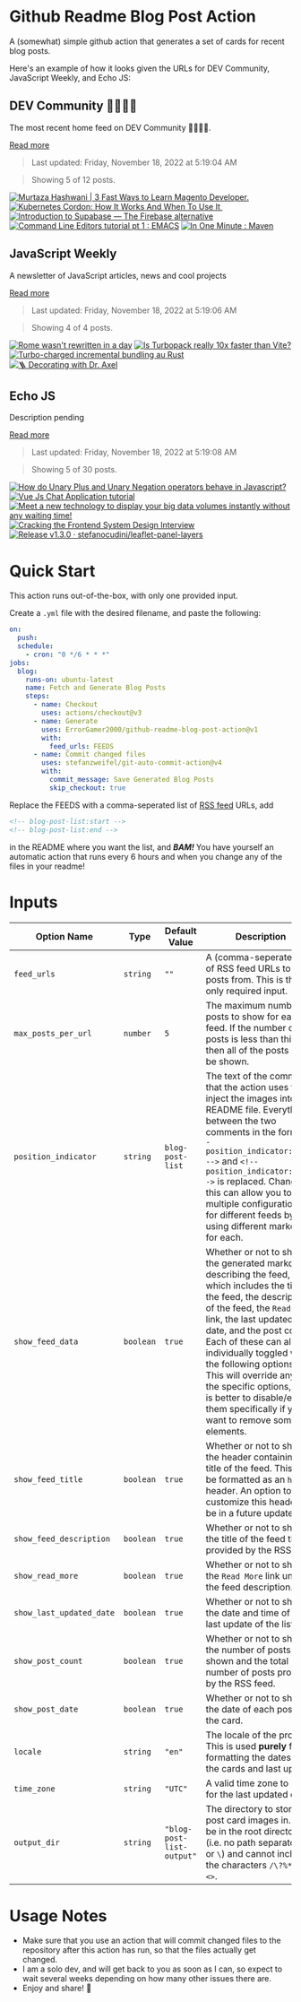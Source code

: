 # Github Readme Blog Post Action

A (somewhat) simple github action that generates a set of cards for recent blog posts.

Here's an example of how it looks given the URLs for DEV Community, JavaScript Weekly, and Echo JS:

<!-- post-list:start -->
## DEV Community 👩‍💻👨‍💻

The most recent home feed on DEV Community 👩‍💻👨‍💻.

[Read more](https://dev.to)
> Last updated: Friday, November 18, 2022 at 5:19:04 AM

> Showing 5 of 12 posts.

[![Murtaza Hashwani | 3 Fast Ways to Learn Magento Developer.](https://raw.githubusercontent.com/ErrorGamer2000/github-readme-blog-post-action/main/generated_files/DEV_Community_👩‍💻👨‍💻/Murtaza_Hashwani___3_Fast_Ways_to_Learn_Magento_Developer..svg)](https://dev.to/murtazahashwani/murtaza-hashwani-3-fast-ways-to-learn-magento-developer-4od4)
[![Kubernetes Cordon: How It Works And When To Use It ](https://raw.githubusercontent.com/ErrorGamer2000/github-readme-blog-post-action/main/generated_files/DEV_Community_👩‍💻👨‍💻/Kubernetes_Cordon__How_It_Works_And_When_To_Use_It_.svg)](https://dev.to/castai/kubernetes-cordon-how-it-works-and-when-to-use-it-pp5)
[![Introduction to Supabase — The Firebase alternative](https://raw.githubusercontent.com/ErrorGamer2000/github-readme-blog-post-action/main/generated_files/DEV_Community_👩‍💻👨‍💻/Introduction_to_Supabase_—_The_Firebase_alternative.svg)](https://dev.to/shreyvijayvargiya/introduction-to-supabase-the-firebase-alternative-46fg)
[![Command Line Editors tutorial pt 1 : EMACS](https://raw.githubusercontent.com/ErrorGamer2000/github-readme-blog-post-action/main/generated_files/DEV_Community_👩‍💻👨‍💻/Command_Line_Editors_tutorial_pt_1___EMACS.svg)](https://dev.to/sarahokolo/command-line-editors-tutorial-pt-1-emacs-40mk)
[![In One Minute : Maven](https://raw.githubusercontent.com/ErrorGamer2000/github-readme-blog-post-action/main/generated_files/DEV_Community_👩‍💻👨‍💻/In_One_Minute___Maven.svg)](https://dev.to/rakeshkr2/in-one-minute-maven-45o)


## JavaScript Weekly

A newsletter of JavaScript articles, news and cool projects

[Read more](https://javascriptweekly.com/)
> Last updated: Friday, November 18, 2022 at 5:19:06 AM

> Showing 4 of 4 posts.

[![Rome wasn't rewritten in a day](https://raw.githubusercontent.com/ErrorGamer2000/github-readme-blog-post-action/main/generated_files/JavaScript_Weekly/Rome_wasn't_rewritten_in_a_day.svg)](https://javascriptweekly.com/issues/614)
[![Is Turbopack really 10x faster than Vite?](https://raw.githubusercontent.com/ErrorGamer2000/github-readme-blog-post-action/main/generated_files/JavaScript_Weekly/Is_Turbopack_really_10x_faster_than_Vite_.svg)](https://javascriptweekly.com/issues/613)
[![Turbo-charged incremental bundling au Rust](https://raw.githubusercontent.com/ErrorGamer2000/github-readme-blog-post-action/main/generated_files/JavaScript_Weekly/Turbo-charged_incremental_bundling_au_Rust.svg)](https://javascriptweekly.com/issues/612)
[![🪜 Decorating with Dr. Axel](https://raw.githubusercontent.com/ErrorGamer2000/github-readme-blog-post-action/main/generated_files/JavaScript_Weekly/🪜_Decorating_with_Dr._Axel.svg)](https://javascriptweekly.com/issues/611)


## Echo JS

Description pending

[Read more](
http://www.echojs.com
)
> Last updated: Friday, November 18, 2022 at 5:19:08 AM

> Showing 5 of 30 posts.

[![How do Unary Plus and Unary Negation operators behave in Javascript?](https://raw.githubusercontent.com/ErrorGamer2000/github-readme-blog-post-action/main/generated_files/_Echo_JS_/How_do_Unary_Plus_and_Unary_Negation_operators_behave_in_Javascript_.svg)](
https://www.frontendroom.com/blog/how-do-unary-plus-and-unary-minus-operators-behave-in-javascript
)
[![Vue Js Chat Application tutorial](https://raw.githubusercontent.com/ErrorGamer2000/github-readme-blog-post-action/main/generated_files/_Echo_JS_/Vue_Js_Chat_Application_tutorial.svg)](https://dev.to/alakkadshaw/vue-js-chat-application-tutorial-4ena)
[![Meet a new technology to display your big data volumes instantly without any waiting time!](https://raw.githubusercontent.com/ErrorGamer2000/github-readme-blog-post-action/main/generated_files/_Echo_JS_/Meet_a_new_technology_to_display_your_big_data_volumes_instantly_without_any_waiting_time!.svg)](https://dev.to/juliianikitina/meet-a-new-technology-to-display-your-big-data-volumes-instantly-without-any-waiting-time-242k)
[![Cracking the Frontend System Design Interview](https://raw.githubusercontent.com/ErrorGamer2000/github-readme-blog-post-action/main/generated_files/_Echo_JS_/Cracking_the_Frontend_System_Design_Interview.svg)](https://medhatdawoud.net/blog/cracking-frontend-system-design-interview)
[![Release v1.3.0 · stefanocudini/leaflet-panel-layers](https://raw.githubusercontent.com/ErrorGamer2000/github-readme-blog-post-action/main/generated_files/_Echo_JS_/Release_v1.3.0_·_stefanocudini_leaflet-panel-layers.svg)](/stefanocudini/leaflet-panel-layers/releases/tag/v1.3.0)


<!-- post-list:end -->

# Quick Start

This action runs out-of-the-box, with only one provided input.

Create a `.yml` file with the desired filename, and paste the following:

```yml
on:
  push:
  schedule:
    - cron: "0 */6 * * *"
jobs:
  blog:
    runs-on: ubuntu-latest
    name: Fetch and Generate Blog Posts
    steps:
      - name: Checkout
        uses: actions/checkout@v3
      - name: Generate
        uses: ErrorGamer2000/github-readme-blog-post-action@v1
        with:
          feed_urls: FEEDS
      - name: Commit changed files
        uses: stefanzweifel/git-auto-commit-action@v4
        with:
          commit_message: Save Generated Blog Posts
          skip_checkout: true
```

Replace the FEEDS with a comma-seperated list of [RSS feed](https://rss.com/blog/how-do-rss-feeds-work/) URLs, add

```md
<!-- blog-post-list:start -->
<!-- blog-post-list:end -->
```

in the README where you want the list, and **_BAM!_** You have yourself an automatic action that runs every 6 hours and when you change any of the files in your readme!

# Inputs

<table>
  <thead>
    <tr>
      <th>Option Name</th>
      <th>Type</th>
      <th>Default Value</th>
      <th>Description</th>
    </tr>
  </thead>
  <tbody>
    <tr>
      <td><code>feed_urls</code></td>
      <td><code>string</code></td>
      <td><code>""</code></td>
      <td>A (comma-seperated) list of RSS feed URLs to load posts from. This is the only required input.</td>
    </tr>
    <tr>
      <td><code>max_posts_per_url</code></td>
      <td><code>number</code></td>
      <td><code>5</code></td>
      <td>The maximum number of posts to show for each feed. If the number of posts is less than this, then all of the posts will be shown.</td>
    </tr>
    <tr>
      <td><code>position_indicator</code></td>
      <td><code>string</code></td>
      <td><code>blog-post-list</code></td>
      <td>The text of the comments that the action uses to inject the images into the README file. Everything between the two comments in the form <code>&lt;!-- position_indicator:start --&gt;</code> and <code>&lt;!-- position_indicator:end --&gt;</code> is replaced. Changing this can allow you to use multiple configurations for different feeds by using different markers for each.</td>
    </tr>
    <tr>
      <td><code>show_feed_data</code></td>
      <td><code>boolean</code></td>
      <td><code>true</code></td>
      <td>Whether or not to show the generated markdown describing the feed, which includes the title of the feed, the description of the feed, the <code>Read More</code> link, the last updated date, and the post count. Each of these can also be individually toggled with the following options. This will override any of the specific options, so it is better to disable/enable them specifically if you want to remove some elements.</td>
    </tr>
    <tr>
      <td><code>show_feed_title</code></td>
      <td><code>boolean</code></td>
      <td><code>true</code></td>
      <td>Whether or not to show the header containing the title of the feed. This will be formatted as an <code>h2</code> header. An option to customize this header will be in a future update.</td>
    </tr>
    <tr>
      <td><code>show_feed_description</code></td>
      <td><code>boolean</code></td>
      <td><code>true</code></td>
      <td>Whether or not to show the title of the feed that is provided by the RSS feed.</td>
    </tr>
    <tr>
      <td><code>show_read_more</code></td>
      <td><code>boolean</code></td>
      <td><code>true</code></td>
      <td>Whether or not to show the <code>Read More</code> link under the feed description.</td>
    </tr>
    <tr>
      <td><code>show_last_updated_date</code></td>
      <td><code>boolean</code></td>
      <td><code>true</code></td>
      <td>Whether or not to show the date and time of the last update of the list.</td>
    </tr>
    <tr>
      <td><code>show_post_count</code></td>
      <td><code>boolean</code></td>
      <td><code>true</code></td>
      <td>Whether or not to show the number of posts shown and the total number of posts provided by the RSS feed.</td>
    </tr>
    <tr>
      <td><code>show_post_date</code></td>
      <td><code>boolean</code></td>
      <td><code>true</code></td>
      <td>Whether or not to show the date of each post on the card.</td>
    </tr>
    <tr>
      <td><code>locale</code></td>
      <td><code>string</code></td>
      <td><code>"en"</code></td>
      <td>The locale of the project. This is used <strong>purely</strong> for formatting the dates of the cards and last update.</td>
    </tr>
    <tr>
      <td><code>time_zone</code></td>
      <td><code>string</code></td>
      <td><code>"UTC"</code></td>
      <td>A valid time zone to use for the last updated date.</td>
    </tr>
    <tr>
      <td><code>output_dir</code></td>
      <td><code>string</code></td>
      <td><code>"blog-post-list-output"</code></td>
      <td>The directory to store the post card images in. Must be in the root directory (i.e. no path separators <code>/</code> or <code>\</code>) and cannot include the characters <code>/\?%*:|"&lt;&gt;</code>.</td>
    </tr>
<!--
    <tr>
      <td><code></code></td>
      <td><cde></cde></td>
      <td><code></code></td>
      <td></td>
    </tr>
-->
  </tbody>
</table>

# Usage Notes

- Make sure that you use an action that will commit changed files to the repository after this action has run, so that the files actually get changed.
- I am a solo dev, and will get back to you as soon as I can, so expect to wait several weeks depending on how many other issues there are.
- Enjoy and share! 🤗
